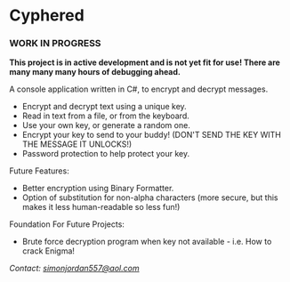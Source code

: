 # Cyphered

### WORK IN PROGRESS

**This project is in active development and is not yet fit for use! There are many many many hours of debugging ahead.**

A console application written in C#, to encrypt and decrypt messages.

- Encrypt and decrypt text using a unique key.
- Read in text from a file, or from the keyboard.
- Use your own key, or generate a random one.
- Encrypt your key to send to your buddy! (DON'T SEND THE KEY WITH THE MESSAGE IT UNLOCKS!)
- Password protection to help protect your key.

Future Features:

- Better encryption using Binary Formatter.
- Option of substitution for non-alpha characters (more secure, but this makes it less human-readable so less fun!)

Foundation For Future Projects:

- Brute force decryption program when key not available - i.e. How to crack Enigma!

*Contact: simonjordan557@aol.com*
 

